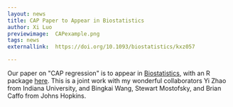 ```yaml
---
layout: news
title: CAP Paper to Appear in Biostatistics
author: Xi Luo
previewimage:  CAPexample.png
tags: news
externallink:  https://doi.org/10.1093/biostatistics/kxz057

---
```


Our paper  on "CAP regression" is to appear in [Biostatistics](https://doi.org/10.1093/biostatistics/kxz057), with an R package  [here](https://CRAN.R-project.org/package=cap). This is  a joint work with my wonderful collaborators Yi Zhao from Indiana University,  and Bingkai Wang,  Stewart Mostofsky, and Brian Caffo from Johns Hopkins.
